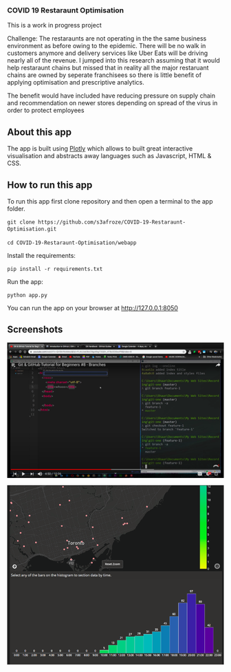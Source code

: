 ### COVID 19 Restaraunt Optimisation
This is a work in progress project

Challenge:
The restaraunts are not operating in the the same business environment as before owing to the epidemic. There will be no walk in customers anymore and delivery services like Uber Eats will be driving nearly all of the revenue. I jumped into this research assuming that it would help restaraunt chains but missed that in reality all the major restaruant chains are owned by seperate franchisees so there is little benefit of applying optimisation and prescriptive analytics.

The benefit would have included have reducing pressure on supply chain and recommendation on newer stores depending on spread of the virus in order to protect employees

## About this app

The app is built using [Plotly](https://plot.ly/) which allows to built great interactive visualisation and abstracts away languages such as Javascript, HTML & CSS.

## How to run this app

To run this app first clone repository and then open a terminal to the app folder.

```
git clone https://github.com/s3afroze/COVID-19-Restaraunt-Optimisation.git

cd COVID-19-Restaraunt-Optimisation/webapp
```

Install the requirements:

```
pip install -r requirements.txt
```
Run the app:

```
python app.py
```
You can run the app on your browser at http://127.0.0.1:8050


## Screenshots

![demo.png](demo1.png)

![demo2.png](demo2.png)
